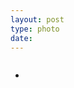 ```yaml
---
layout: post
type: photo
date: 
---
```


<!-- single image -->
<img class="pad" src="" alt="">


<!-- slideshow -->
<ul class="rslides">
    <li><img src="" alt=""></li>
</ul>